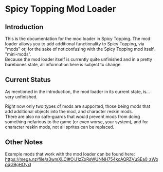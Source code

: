 # Spicy Topping Mod Loader

## Introduction

This is the documentation for the mod loader in Spicy Topping. The mod loader allows you to add additional functionality to Spicy Topping, via "mods" or, for the sake of not confusing with the Spicy Topping mod itself, "mini-mods".  
Because the mod loader itself is currently quite unfinished and in a pretty barebones state, all information here is subject to change.

## Current Status

As mentioned in the introduction, the mod loader in its current state, is... very unfinished.  

Right now only two types of mods are supported, those being mods that add additional objects into the mod, and character reskin mods.  
There are also no safe-guards that would prevent mods from doing something nefarious to the game (or even worse, your system), and for character reskin mods, not all sprites can be replaced.

## Other Notes

Example mods that work with the mod loader can be found here:  
https://mega.nz/file/a3wmXLCI#OiJ1zZxRsWUNNH754kcAQRZVuSEa0_zWopqG9gHOyxI